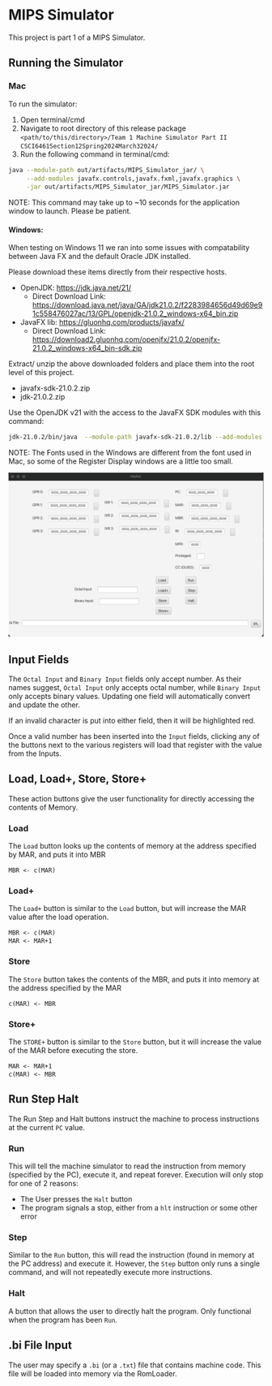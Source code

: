 # MIPS Simulator

This project is part 1 of a MIPS Simulator.

## Running the Simulator

### Mac

To run the simulator:

1. Open terminal/cmd
2. Navigate to root directory of this release
   package `<path/to/this/directory>/Team 1 Machine Simulator Part II CSCI6461Section12Spring2024March32024/`
3. Run the following command in terminal/cmd:

```bash
java --module-path out/artifacts/MIPS_Simulator_jar/ \
     --add-modules javafx.controls,javafx.fxml,javafx.graphics \
     -jar out/artifacts/MIPS_Simulator_jar/MIPS_Simulator.jar
```

NOTE: This command may take up to ~10 seconds for the application window to launch.
Please be patient.

#### Windows:

When testing on Windows 11 we ran into some issues with compatability between Java FX and the default Oracle JDK
installed.

Please download these items directly from their respective hosts.

- OpenJDK: https://jdk.java.net/21/
    - Direct Download
      Link: https://download.java.net/java/GA/jdk21.0.2/f2283984656d49d69e91c558476027ac/13/GPL/openjdk-21.0.2_windows-x64_bin.zip
- JavaFX lib: https://gluonhq.com/products/javafx/
    - Direct Download Link: https://download2.gluonhq.com/openjfx/21.0.2/openjfx-21.0.2_windows-x64_bin-sdk.zip

Extract/ unzip the above downloaded folders and place them into the root level of this project.

- javafx-sdk-21.0.2.zip
- jdk-21.0.2.zip

Use the OpenJDK v21 with the access to the JavaFX SDK modules with this command:

```bash
jdk-21.0.2/bin/java  --module-path javafx-sdk-21.0.2/lib --add-modules javafx.controls,javafx.base,javafx.fxml,javafx.graphics,javafx.media,javafx.web --add-opens=javafx.graphics/javafx.scene=ALL-UNNAMED --add-exports javafx.base/com.sun.javafx.event=ALL-UNNAMED -jar out/artifacts/MIPS_Simulator_jar/MIPS_Simulator.jar
```

NOTE: The Fonts used in the Windows are different from the font used in Mac, so some of the Register Display windows are
a little too small.

![image info](./pictures/ProjectView_Default.png)

## Input Fields

The `Octal Input` and `Binary Input` fields only accept number.
As their names suggest, `Octal Input` only accepts octal number, while `Binary Input` only accepts binary values.
Updating one field will automatically convert and update the other.

If an invalid character is put into either field, then it will be highlighted red.

Once a valid number has been inserted into the `Input` fields, clicking any of the buttons next to the various registers
will load that register with the value from the Inputs.

## Load, Load+, Store, Store+

These action buttons give the user functionality for directly accessing the contents of Memory.

### Load

The `Load` button looks up the contents of memory at the address specified by MAR, and puts it into MBR

```
MBR <- c(MAR)
```

### Load+

The `Load+` button is similar to the `Load` button, but will increase the MAR value after the load operation.

```
MBR <- c(MAR)
MAR <- MAR+1
```

### Store

The `Store` button takes the contents of the MBR, and puts it into memory at the address specified by the MAR

```
c(MAR) <- MBR
```

### Store+

The `STORE+` button is similar to the `Store` button, but it will increase the value of the MAR before executing the
store.

```
MAR <- MAR+1
c(MAR) <- MBR
```

## Run Step Halt

The Run Step and Halt buttons instruct the machine to process instructions at the current `PC` value.

### Run

This will tell the machine simulator to read the instruction from memory (specified by the PC), execute it, and repeat
forever. Execution will only stop for one of 2 reasons:

- The User presses the `Halt` button
- The program signals a stop, either from a `hlt` instruction or some other error

### Step

Similar to the `Run` button, this will read the instruction (found in memory at the PC address) and execute it. However,
the `Step` button only runs a single command, and will not repeatedly execute more instructions.

### Halt

A button that allows the user to directly halt the program. Only functional when the program has
been `Run`.

## .bi File Input

The user may specify a `.bi` (or a `.txt`) file that contains machine code. This file will be loaded into memory via the
RomLoader.
